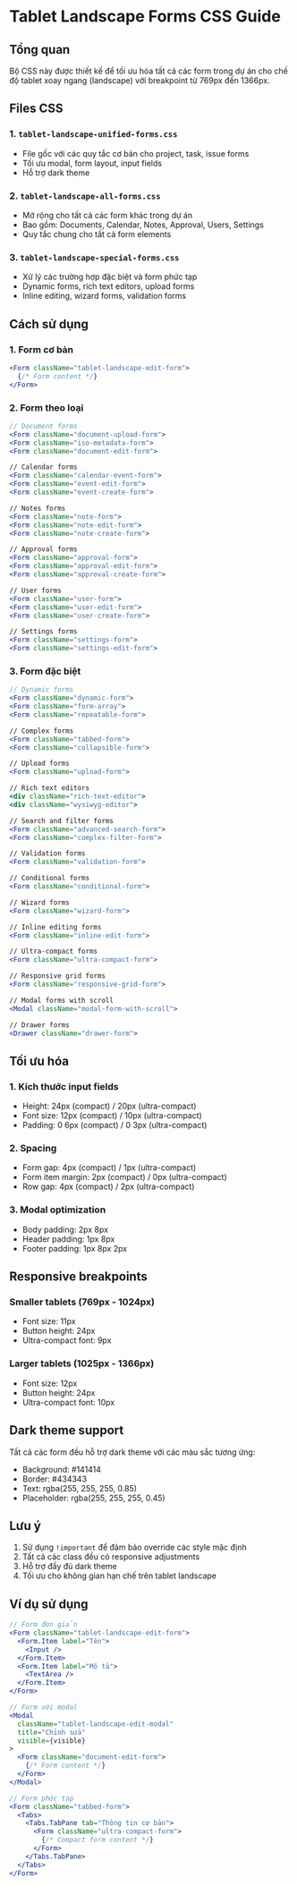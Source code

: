 # Tablet Landscape Forms CSS Guide

## Tổng quan

Bộ CSS này được thiết kế để tối ưu hóa tất cả các form trong dự án cho chế độ tablet xoay ngang (landscape) với breakpoint từ 769px đến 1366px.

## Files CSS

### 1. `tablet-landscape-unified-forms.css`
- File gốc với các quy tắc cơ bản cho project, task, issue forms
- Tối ưu modal, form layout, input fields
- Hỗ trợ dark theme

### 2. `tablet-landscape-all-forms.css`
- Mở rộng cho tất cả các form khác trong dự án
- Bao gồm: Documents, Calendar, Notes, Approval, Users, Settings
- Quy tắc chung cho tất cả form elements

### 3. `tablet-landscape-special-forms.css`
- Xử lý các trường hợp đặc biệt và form phức tạp
- Dynamic forms, rich text editors, upload forms
- Inline editing, wizard forms, validation forms

## Cách sử dụng

### 1. Form cơ bản
```jsx
<Form className="tablet-landscape-edit-form">
  {/* Form content */}
</Form>
```

### 2. Form theo loại
```jsx
// Document forms
<Form className="document-upload-form">
<Form className="iso-metadata-form">
<Form className="document-edit-form">

// Calendar forms
<Form className="calendar-event-form">
<Form className="event-edit-form">
<Form className="event-create-form">

// Notes forms
<Form className="note-form">
<Form className="note-edit-form">
<Form className="note-create-form">

// Approval forms
<Form className="approval-form">
<Form className="approval-edit-form">
<Form className="approval-create-form">

// User forms
<Form className="user-form">
<Form className="user-edit-form">
<Form className="user-create-form">

// Settings forms
<Form className="settings-form">
<Form className="settings-edit-form">
```

### 3. Form đặc biệt
```jsx
// Dynamic forms
<Form className="dynamic-form">
<Form className="form-array">
<Form className="repeatable-form">

// Complex forms
<Form className="tabbed-form">
<Form className="collapsible-form">

// Upload forms
<Form className="upload-form">

// Rich text editors
<div className="rich-text-editor">
<div className="wysiwyg-editor">

// Search and filter forms
<Form className="advanced-search-form">
<Form className="complex-filter-form">

// Validation forms
<Form className="validation-form">

// Conditional forms
<Form className="conditional-form">

// Wizard forms
<Form className="wizard-form">

// Inline editing forms
<Form className="inline-edit-form">

// Ultra-compact forms
<Form className="ultra-compact-form">

// Responsive grid forms
<Form className="responsive-grid-form">

// Modal forms with scroll
<Modal className="modal-form-with-scroll">

// Drawer forms
<Drawer className="drawer-form">
```

## Tối ưu hóa

### 1. Kích thước input fields
- Height: 24px (compact) / 20px (ultra-compact)
- Font size: 12px (compact) / 10px (ultra-compact)
- Padding: 0 6px (compact) / 0 3px (ultra-compact)

### 2. Spacing
- Form gap: 4px (compact) / 1px (ultra-compact)
- Form item margin: 2px (compact) / 0px (ultra-compact)
- Row gap: 4px (compact) / 2px (ultra-compact)

### 3. Modal optimization
- Body padding: 2px 8px
- Header padding: 1px 8px
- Footer padding: 1px 8px 2px

## Responsive breakpoints

### Smaller tablets (769px - 1024px)
- Font size: 11px
- Button height: 24px
- Ultra-compact font: 9px

### Larger tablets (1025px - 1366px)
- Font size: 12px
- Button height: 24px
- Ultra-compact font: 10px

## Dark theme support

Tất cả các form đều hỗ trợ dark theme với các màu sắc tương ứng:
- Background: #141414
- Border: #434343
- Text: rgba(255, 255, 255, 0.85)
- Placeholder: rgba(255, 255, 255, 0.45)

## Lưu ý

1. Sử dụng `!important` để đảm bảo override các style mặc định
2. Tất cả các class đều có responsive adjustments
3. Hỗ trợ đầy đủ dark theme
4. Tối ưu cho không gian hạn chế trên tablet landscape

## Ví dụ sử dụng

```jsx
// Form đơn giản
<Form className="tablet-landscape-edit-form">
  <Form.Item label="Tên">
    <Input />
  </Form.Item>
  <Form.Item label="Mô tả">
    <TextArea />
  </Form.Item>
</Form>

// Form với modal
<Modal 
  className="tablet-landscape-edit-modal"
  title="Chỉnh sửa"
  visible={visible}
>
  <Form className="document-edit-form">
    {/* Form content */}
  </Form>
</Modal>

// Form phức tạp
<Form className="tabbed-form">
  <Tabs>
    <Tabs.TabPane tab="Thông tin cơ bản">
      <Form className="ultra-compact-form">
        {/* Compact form content */}
      </Form>
    </Tabs.TabPane>
  </Tabs>
</Form>
```
